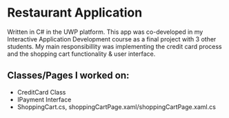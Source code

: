 # Restaurant Application 

Written in C# in the UWP platform. This app was co-developed in my Interactive Application Development course as a final project with 3 other students. My main responsibillity was implementing the credit card process and the shopping cart functionality & user interface. 

## Classes/Pages I worked on: 
  - CreditCard Class 
  - IPayment Interface 
  - ShoppingCart.cs, shoppingCartPage.xaml/shoppingCartPage.xaml.cs
  

